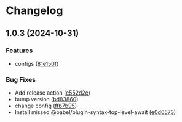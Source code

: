 # Changelog

## 1.0.3 (2024-10-31)


### Features

* configs ([81e150f](https://github.com/diplodoc-platform/babel-preset/commit/81e150f87e626a62c50ae85644a9f96ebb6b3d56))


### Bug Fixes

* Add release action ([e552d2e](https://github.com/diplodoc-platform/babel-preset/commit/e552d2e76c78a94c9d0c7f6b06ee86067717fc5b))
* bump version ([bd83860](https://github.com/diplodoc-platform/babel-preset/commit/bd8386004880a6a23ec5d00523b59bcf812dc02e))
* change config ([ffb7b95](https://github.com/diplodoc-platform/babel-preset/commit/ffb7b95ad426ee147b2792337dc8b4b559bb9c2f))
* Install missed @babel/plugin-syntax-top-level-await ([e0d0573](https://github.com/diplodoc-platform/babel-preset/commit/e0d0573ea5bb3fa5ccb790025f5ad0f2d712236c))
